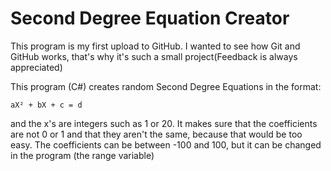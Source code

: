 # Second Degree Equation Creator

This program is my first upload to GitHub. I wanted to see how Git and GitHub works, that's why it's such a small project(Feedback is always appreciated)

This program (C#) creates random Second Degree Equations in the format:

    aX² + bX + c = d


and the x's are integers such as 1 or 20.
It makes sure that the coefficients are not 0 or 1 and that they aren't the same, because that would be too easy.
The coefficients can be between -100 and 100, but it can be changed in the program (the range variable)
